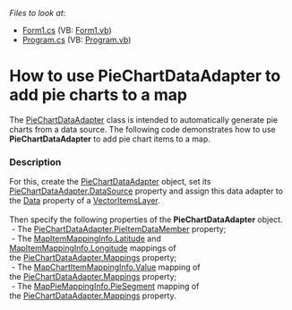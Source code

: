 <!-- default file list -->
*Files to look at*:

* [Form1.cs](./CS/WinForms_MapControl_PieChartDataAdapter/Form1.cs) (VB: [Form1.vb](./VB/WinForms_MapControl_PieChartDataAdapter/Form1.vb))
* [Program.cs](./CS/WinForms_MapControl_PieChartDataAdapter/Program.cs) (VB: [Program.vb](./VB/WinForms_MapControl_PieChartDataAdapter/Program.vb))
<!-- default file list end -->
# How to use PieChartDataAdapter to add pie charts to a map


<p>The <a href="https://documentation.devexpress.com/#WindowsForms/clsDevExpressXtraMapPieChartDataAdaptertopic">PieChartDataAdapter</a> class is intended to automatically generate pie charts from a data source. The following code demonstrates how to use <strong>PieChartDataAdapter</strong> to add pie chart items to a map.</p>


<h3>Description</h3>

For this,&nbsp;create the <a href="https://documentation.devexpress.com/#WindowsForms/clsDevExpressXtraMapPieChartDataAdaptertopic">PieChartDataAdapter</a> object, set its <a href="https://documentation.devexpress.com/#WindowsForms/DevExpressXtraMapDataSourceAdapterBase_DataSourcetopic">PieChartDataAdapter.DataSource</a> property and assign this data adapter to the&nbsp;<a href="https://documentation.devexpress.com/#WindowsForms/DevExpressXtraMapVectorItemsLayer_Datatopic">Data</a> property of a <a href="https://documentation.devexpress.com/#WindowsForms/clsDevExpressXtraMapVectorItemsLayertopic">VectorItemsLayer</a>.<br /><br />Then specify the following properties of the <strong>PieChartDataAdapter</strong> object.<br />&nbsp;-&nbsp;The <a href="https://documentation.devexpress.com/#WindowsForms/DevExpressXtraMapPieChartDataAdapter_PieItemDataMembertopic">PieChartDataAdapter.PieItemDataMember</a> property;<br />&nbsp;- The <a href="https://documentation.devexpress.com/#WindowsForms/DevExpressXtraMapMapItemMappingInfo_Latitudetopic">MapItemMappingInfo.Latitude</a>&nbsp;and <a href="https://documentation.devexpress.com/#WindowsForms/DevExpressXtraMapMapItemMappingInfo_Longitudetopic">MapItemMappingInfo.Longitude</a>&nbsp;mappings of the&nbsp;<a href="https://documentation.devexpress.com/#WindowsForms/DevExpressXtraMapPieChartDataAdapter_Mappingstopic">PieChartDataAdapter.Mappings</a> property;<br />&nbsp;-&nbsp;The <a href="https://documentation.devexpress.com/#WindowsForms/DevExpressXtraMapMapChartItemMappingInfo_Valuetopic">MapChartItemMappingInfo.Value</a> mapping of the&nbsp;<a href="https://documentation.devexpress.com/#WindowsForms/DevExpressXtraMapPieChartDataAdapter_Mappingstopic">PieChartDataAdapter.Mappings</a> property;<br />&nbsp;- The <a href="https://documentation.devexpress.com/#WindowsForms/DevExpressXtraMapMapPieMappingInfo_PieSegmenttopic">MapPieMappingInfo.PieSegment</a> mapping of the&nbsp;<a href="https://documentation.devexpress.com/#WindowsForms/DevExpressXtraMapPieChartDataAdapter_Mappingstopic">PieChartDataAdapter.Mappings</a> property.

<br/>


